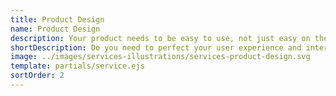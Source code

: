 ```yaml
---
title: Product Design
name: Product Design
description: Your product needs to be easy to use, not just easy on the eyes. It needs to focus on the right users and solve the problems that are most meaningful to them. And it needs to be adaptable to change as your business and your users evolve. We can design and build that app with you. From day 1 of a project we work hand in hand with your team to define the right users to focus on, learn everything we can about them, create the focus necessary to truly provide value for them, and define a visual design system that can grow and change for them.
shortDescription: Do you need to perfect your user experience and interface? We can help. Our team are experts through the full range of design activities, from running a design sprint to polishing every last element in your app’s visual design and everything you can think of in between.
image: ../images/services-illustrations/services-product-design.svg
template: partials/service.ejs
sortOrder: 2
---
```

